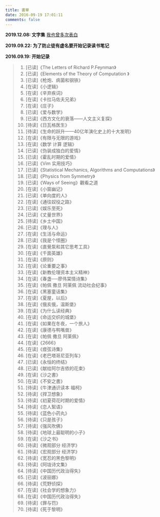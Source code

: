 ```yaml
---
title: 書單
date: 2016-09-19 17:01:11
comments: false
---
```


**2019.12.08: 文字集** [我也曾多次表白](https://github.com/QIanGua/guwenxuan)

**2019.09.22: 为了防止徒有虚名要开始记录读书笔记**
 
**2016.09.19: 开始记录**

> 01. [已读]《The Letters of Richard P.Feynman》
> 02. [已读]《Elements of the Theory of Computation 》
> 03. [已读]《枪炮、病菌和钢铁》
> 04. [在读]《小逻辑》
> 05. [在读]《辛弃疾词》
> 06. [在读]《卡拉马佐夫兄弟》
> 07. [在读]《庄子》
> 08. [已读]《爱与数学》
> 09. [已读]《西方文化的衰落——人文主义复探》
> 10. [待读]《日瓦格医生》
> 11. [待读]《生命的跃升——40亿年演化史上的十大发明》
> 12. [在读]《有限与无限的游戏》
> 13. [在读]《数学 计算 逻辑》
> 14. [已读]《伪装成独白的爱情》
> 15. [已读]《霍乱时期的爱情》
> 16. [已读]《Vim 实用技巧》
> 17. [已读]《Statistical Mechanics, Algorithms and Computations》
> 18. [已读]《Physics from Symmetry》
> 19. [已读]《Ways of Seeing》觀看之道
> 20. [在读]《小窗幽记》
> 21. [已读]《单向度的人》
> 22. [在读]《通往奴役之路》
> 23. [已读]《娱乐至死》
> 24. [已读]《丈量世界》
> 25. [待读]《乡土中国》
> 26. [已读]《理与人》
> 27. [在读]《生活与命运》
> 28. [已读]《我是个怪圈》
> 29. [在读]《直覺泵和其它思考工具》
> 30. [在读]《千面英雄》
> 31. [在读]《原则》
> 32. [在读]《论重要之事》
> 33. [在读]《新教伦理资本主义精神》
> 34. [在读]《春盏──廖伟棠情诗集》
> 35. [在读]《帕佩 撒旦 阿莱佩 流动社会纪事》
> 36. [在读]《黑塞童话集》
> 37. [在读]《夏屋，以后》
> 38. [在读]《俄亥俄，温斯堡》
> 39. [在读]《为什么读经典》
> 40. [在读]《命运交织的城堡》
> 41. [在读]《如果在冬夜，一个旅人》
> 42. [在读]《康德与鸭嘴兽》
> 43. [在读]《帕佩 撒旦 阿莱佩》
> 44. [在读]《2666》
> 45. [在读]《痖弦诗集》
> 46. [在读]《老巴塔哥尼亚列车》
> 47. [已读]《永恒的终结》
> 48. [已读]《献给阿尔吉侬的花束》
> 49. [在读]《沙之書》
> 50. [在读]《不安之書》
> 51. [待读]《牛津通识读本 福柯》
> 52. [待读]《捍卫想象》
> 53. [待读]《初夏荷花时期的爱情》
> 54. [待读]《恋人絮语》
> 55. [待读]《蓝色小药丸》
> 56. [待读]《只是孩子》
> 57. [待读]《强风吹佛》
> 58. [待读]《地球上最聪明的小子》
> 59. [在读]《沙之书》
> 60. [待读]《微观部分 经济学》
> 61. [待读]《宏观部分 经济学》
> 62. [待读]《宽忍的黑色黎明》
> 63. [待读]《阿垅诗文集》
> 64. [待读]《中国历代政治得失》
> 65. [已读]《波丽娜》
> 66. [待读]《荒野侦探》
> 67. [在读]《社会学的想象力》
> 68. [在读]《中国历代政治得失》
> 69. [待读]《罪与罚》
> 70. [待读]《死于黎明》
